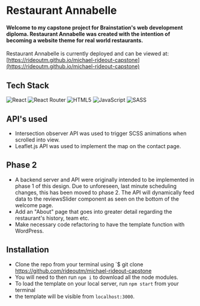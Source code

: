 # Restaurant Annabelle

#### Welcome to my capstone project for Brainstation's web development diploma. Restaurant Annabelle was created with the intention of becoming a website theme for real world restaurants.

Restaurant Annabelle is currently deployed and can be viewed at:
[https://rideoutm.github.io/michael-rideout-capstone](https://rideoutm.github.io/michael-rideout-capstone)

## Tech Stack

![React](https://img.shields.io/badge/react-%2320232a.svg?style=for-the-badge&logo=react&logoColor=%2361DAFB) ![React Router](https://img.shields.io/badge/React_Router-CA4245?style=for-the-badge&logo=react-router&logoColor=white) ![HTML5](https://img.shields.io/badge/html5-%23E34F26.svg?style=for-the-badge&logo=html5&logoColor=white) ![JavaScript](https://img.shields.io/badge/javascript-%23323330.svg?style=for-the-badge&logo=javascript&logoColor=%23F7DF1E) ![SASS](https://img.shields.io/badge/SASS-hotpink.svg?style=for-the-badge&logo=SASS&logoColor=white)

## API's used

- Intersection observer API was used to trigger SCSS animations when scrolled into view.
- Leaflet.js API was used to implement the map on the contact page.

## Phase 2

- A backend server and API were originally intended to be implemented in phase 1 of this design. Due to unforeseen, last minute scheduling changes, this has been moved to phase 2. The API will dynamically feed data to the reviewsSlider component as seen on the bottom of the welcome page.
- Add an "About" page that goes into greater detail regarding the restaurant's history, team etc.
- Make necessary code refactoring to have the template function with WordPress.

## Installation

- Clone the repo from your terminal using `$ git clone https://github.com/rideoutm/michael-rideout-capstone
- You will need to then run `npm i` to download all the node modules.
- To load the template on your local server, run `npm start` from your terminal
- the template will be visible from `localhost:3000`.
